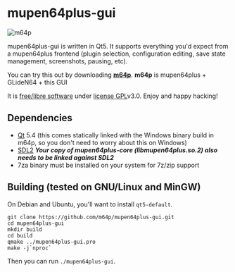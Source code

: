 # mupen64plus-gui

![m64p](http://i.imgur.com/NIa5Btx.png)

mupen64plus-gui is written in Qt5.
It supports everything you'd expect from a mupen64plus frontend
(plugin selection, configuration editing, save state management, screenshots, pausing, etc).

You can try this out by downloading [**m64p**](https://m64p.github.io/).
**m64p** is mupen64plus + GLideN64 + this GUI

It is [free/libre software](https://www.fsf.org/blogs/rms/20140407-geneva-tedx-talk-free-software-free-society)
under [license GPL](https://www.gnu.org/licenses/gpl)v3.0.
Enjoy and happy hacking!

## Dependencies

- [Qt](https://www.qt.io/) 5.4
  (this comes statically linked with the Windows binary build in m64p, so you don't need to worry about this on Windows)
- [SDL2](https://www.libsdl.org/) ***Your copy of mupen64plus-core (libmupen64plus.so.2) also needs to be linked against SDL2***
- 7za binary must be installed on your system for 7z/zip support

## Building (tested on GNU/Linux and MinGW)

On Debian and Ubuntu, you'll want to install ```qt5-default```.
```
git clone https://github.com/m64p/mupen64plus-gui.git
cd mupen64plus-gui
mkdir build
cd build
qmake ../mupen64plus-gui.pro
make -j`nproc`
```
Then you can run ```./mupen64plus-gui```.
